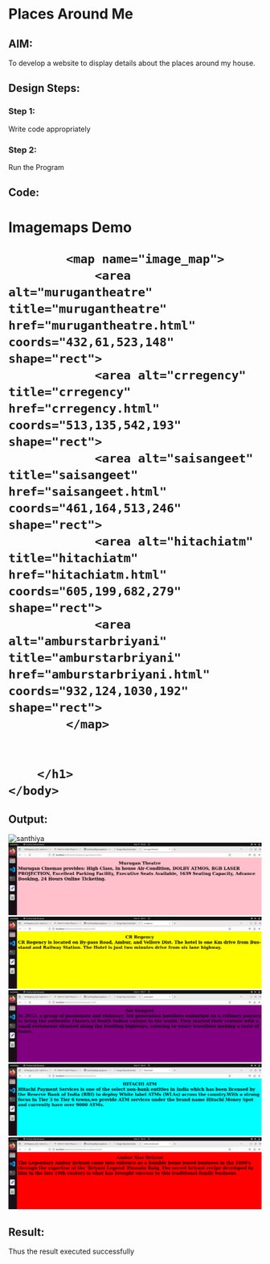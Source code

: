 # Places Around Me
## AIM:
To develop a website to display details about the places around my house.

## Design Steps:

### Step 1:
Write code appropriately
### Step 2:
Run the Program
## Code:
<!DOCTYPE html>
<html>
    <head>
        <title>
            Imagemaps Demo
        </title>
    </head>
    <body>
        <h1>
        Imagemaps Demo
            
            <map name="image_map">
                <area alt="murugantheatre" title="murugantheatre" href="murugantheatre.html" coords="432,61,523,148" shape="rect">
                <area alt="crregency" title="crregency" href="crregency.html" coords="513,135,542,193" shape="rect">
                <area alt="saisangeet" title="saisangeet" href="saisangeet.html" coords="461,164,513,246" shape="rect">
                <area alt="hitachiatm" title="hitachiatm" href="hitachiatm.html" coords="605,199,682,279" shape="rect">
                <area alt="amburstarbriyani" title="amburstarbriyani" href="amburstarbriyani.html" coords="932,124,1030,192" shape="rect">
            </map>

        
        </h1>
    </body>
</html>

## Output:
![santhiya](https://github.com/SanthiyaRajarao/places-around-me/assets/144979216/61a8076f-f9e6-4f35-91eb-367099cb21b1)
![output](./murugantheatre.png)
![output](./CR.png)
![output](./sai.png)
![output](./atm.png)
![output](./briyani.png)

## Result:
Thus the result executed successfully
